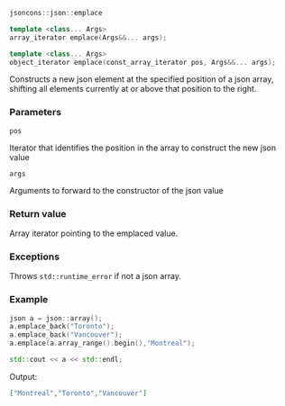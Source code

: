 ```c++
jsoncons::json::emplace

template <class... Args>
array_iterator emplace(Args&&... args);

template <class... Args>
object_iterator emplace(const_array_iterator pos, Args&&... args);
```

Constructs a new json element at the specified position of a json array, shifting all elements currently at or above that position to the right.

### Parameters

    pos
Iterator that identifies the position in the array to construct the new json value

    args
Arguments to forward to the constructor of the json value

### Return value

Array iterator pointing to the emplaced value.

### Exceptions

Throws `std::runtime_error` if not a json array.

### Example

```c++
json a = json::array();
a.emplace_back("Toronto");
a.emplace_back("Vancouver");
a.emplace(a.array_range().begin(),"Montreal");

std::cout << a << std::endl;
```
Output:

```json
["Montreal","Toronto","Vancouver"]
```

